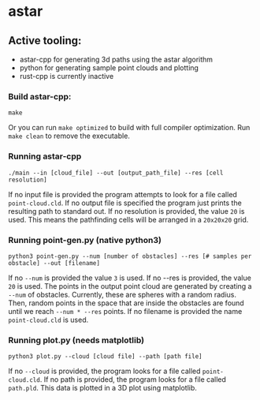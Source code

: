 # astar

## Active tooling:
 - astar-cpp for generating 3d paths using the astar algorithm
 - python for generating sample point clouds and plotting
 - rust-cpp is currently inactive
 
### Build astar-cpp:
```
make
```
Or you can run ```make optimized``` to build with full compiler optimization. Run ```make clean``` to remove the executable.

### Running astar-cpp
```
./main --in [cloud_file] --out [output_path_file] --res [cell resolution]
```
If no input file is provided the program attempts to look for a file called ```point-cloud.cld```.
If no output file is specified the program just prints the resulting path to standard out. If no resolution is provided, the value ```20``` is used.
This means the pathfinding cells will be arranged in a ```20x20x20``` grid.

### Running point-gen.py (native python3)
```
python3 point-gen.py --num [number of obstacles] --res [# samples per obstacle] --out [filename]
```
If no ```--num``` is provided the value ```3``` is used. If no --res is provided, the value ```20``` is used. The points in the output point cloud are
generated by creating a ```--num``` of obstacles. Currently, these are spheres with a random radius. Then, random points in the space that are inside the obstacles are found until we reach ```--num * --res``` points. If no filename is provided the name ```point-cloud.cld``` is used.

### Running plot.py (needs matplotlib)
```
python3 plot.py --cloud [cloud file] --path [path file]
```
If no ```--cloud``` is provided, the program looks for a file called ```point-cloud.cld```. If no path is provided, the program looks for a file called ```path.pld```. This data is plotted in a 3D plot using matplotlib.
